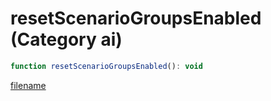 # resetScenarioGroupsEnabled (Category ai)

```js
function resetScenarioGroupsEnabled(): void
```

[filename](resetScenarioGroupsEnabled_m.md ':include')